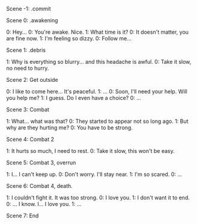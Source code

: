 Scene -1: .commit

Scene 0: .awakening

0: Hey...
0: You're awake. Nice.
1: What time is it?
0: It doesn't matter, you are fine now.
1: I'm feeling so dizzy.
0: Follow me...

Scene 1: .debris

1: Why is everything so blurry... and this headache is awful.
0: Take it slow, no need to hurry.

Scene 2: Get outside

0: I like to come here... It's peaceful.
1: ...
0: Soon, I'll need your help. Will you help me?
1: I guess. Do I even have a choice?
0: ...

Scene 3: Combat

1: What... what was that?
0: They started to appear not so long ago.
1: But why are they hurting me?
0: You have to be strong.

Scene 4: Combat 2

1: It hurts so much, I need to rest.
0: Take it slow, this won't be easy.

Scene 5: Combat 3, overrun

1: I... I can't keep up. 
0: Don't worry. I'll stay near.
1: I'm so scared.
0: ...

Scene 6: Combat 4, death.

1: I couldn't fight it. It was too strong.
0: I love you.
1: I don't want it to end.
0: ... I know. I... I love you.
1: ...

Scene 7: End

